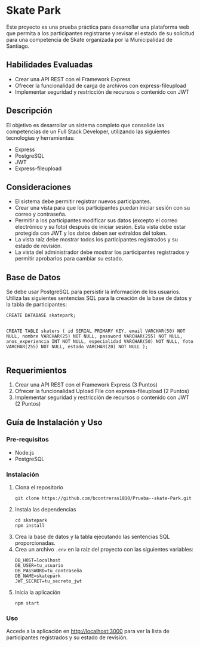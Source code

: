  <h1>Skate Park</h1>
    <p>Este proyecto es una prueba práctica para desarrollar una plataforma web que permita a los participantes registrarse y revisar el estado de su solicitud para una competencia de Skate organizada por la Municipalidad de Santiago.</p>

  <h2>Habilidades Evaluadas</h2>
    <ul>
        <li>Crear una API REST con el Framework Express</li>
        <li>Ofrecer la funcionalidad de carga de archivos con express-fileupload</li>
        <li>Implementar seguridad y restricción de recursos o contenido con JWT</li>
    </ul>

   <h2>Descripción</h2>
    <p>El objetivo es desarrollar un sistema completo que consolide las competencias de un Full Stack Developer, utilizando las siguientes tecnologías y herramientas:</p>
    <ul>
        <li>Express</li>
        <li>PostgreSQL</li>
        <li>JWT</li>
        <li>Express-fileupload</li>
    </ul>

  <h2>Consideraciones</h2>
    <ul>
        <li>El sistema debe permitir registrar nuevos participantes.</li>
        <li>Crear una vista para que los participantes puedan iniciar sesión con su correo y contraseña.</li>
        <li>Permitir a los participantes modificar sus datos (excepto el correo electrónico y su foto) después de iniciar sesión. Esta vista debe estar protegida con JWT y los datos deben ser extraídos del token.</li>
        <li>La vista raíz debe mostrar todos los participantes registrados y su estado de revisión.</li>
        <li>La vista del administrador debe mostrar los participantes registrados y permitir aprobarlos para cambiar su estado.</li>
    </ul>

   <h2>Base de Datos</h2>
    <p>Se debe usar PostgreSQL para persistir la información de los usuarios. Utiliza las siguientes sentencias SQL para la creación de la base de datos y la tabla de participantes:</p>
    <pre><code>CREATE DATABASE skatepark;

CREATE TABLE skaters (
    id SERIAL PRIMARY KEY, 
    email VARCHAR(50) NOT NULL, 
    nombre VARCHAR(25) NOT NULL, 
    password VARCHAR(255) NOT NULL, 
    anos_experiencia INT NOT NULL, 
    especialidad VARCHAR(50) NOT NULL, 
    foto VARCHAR(255) NOT NULL, 
    estado VARCHAR(20) NOT NULL
);</code></pre>

   <h2>Requerimientos</h2>
    <ol>
        <li>Crear una API REST con el Framework Express (3 Puntos)</li>
        <li>Ofrecer la funcionalidad Upload File con express-fileupload (2 Puntos)</li>
        <li>Implementar seguridad y restricción de recursos o contenido con JWT (2 Puntos)</li>
    </ol>

   <h2>Guía de Instalación y Uso</h2>
    <h3>Pre-requisitos</h3>
    <ul>
        <li>Node.js</li>
        <li>PostgreSQL</li>
    </ul>

  <h3>Instalación</h3>
    <ol>
        <li>Clona el repositorio</li>
        <pre><code>git clone https://github.com/bcontreras1810/Prueba--skate-Park.git</code></pre>
        <li>Instala las dependencias</li>
        <pre><code>cd skatepark
npm install</code></pre>
        <li>Crea la base de datos y la tabla ejecutando las sentencias SQL proporcionadas.</li>
        <li>Crea un archivo <code>.env</code> en la raíz del proyecto con las siguientes variables:</li>
        <pre><code>DB_HOST=localhost
DB_USER=tu_usuario
DB_PASSWORD=tu_contraseña
DB_NAME=skatepark
JWT_SECRET=tu_secreto_jwt</code></pre>
        <li>Inicia la aplicación</li>
        <pre><code>npm start</code></pre>
    </ol>

   <h3>Uso</h3>
    <p>Accede a la aplicación en <a href="http://localhost:3000">http://localhost:3000</a> para ver la lista de participantes registrados y su estado de revisión.</p>
</body>
</html>
